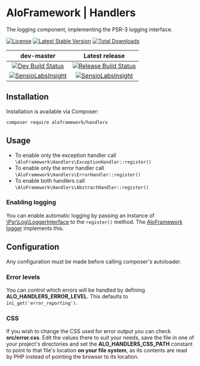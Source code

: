 # AloFramework | Handlers #

The logging component, implementing the PSR-3 logging interface.

[![License](https://poser.pugx.org/aloframework/handlers/license?format=plastic)](LICENSE)
[![Latest Stable Version](https://poser.pugx.org/aloframework/handlers/v/stable?format=plastic)](https://packagist.org/packages/aloframework/handlers)
[![Total Downloads](https://poser.pugx.org/aloframework/handlers/downloads?format=plastic)](https://packagist.org/packages/aloframework/handlers)

|                                                                                          dev-master                                                                                          |                                                             Latest release                                                            |
|:--------------------------------------------------------------------------------------------------------------------------------------------------------------------------------------------:|:-------------------------------------------------------------------------------------------------------------------------------------:|
| [![Dev Build Status](https://travis-ci.org/aloframework/handlers.svg?branch=master)](https://travis-ci.org/aloframework/handlers)                                                            | [![Release Build Status](https://travis-ci.org/aloframework/handlers.svg?branch=0.1.1)](https://travis-ci.org/aloframework/handlers)  |
| [![SensioLabsInsight](https://insight.sensiolabs.com/projects/36b22482-e36a-44e3-a7de-ccf6e27999d1/mini.png)](https://insight.sensiolabs.com/projects/36b22482-e36a-44e3-a7de-ccf6e27999d1) | [![SensioLabsInsight](https://i.imgur.com/KygqLtf.png)](https://insight.sensiolabs.com/projects/36b22482-e36a-44e3-a7de-ccf6e27999d1) |

## Installation ##
Installation is available via Composer:

    composer require aloframework/handlers

## Usage ##

 - To enable only the exception handler call `\AloFramework\Handlers\ExceptionHandler::register()`
 - To enable only the error handler call `\AloFramework\Handlers\ErrorHandler::register()`
 - To enable both handlers call `\AloFramework\Handlers\AbstractHandler::register()`

### Enabling logging ###

You can enable automatic logging by passing an instance of [\Psr\Log\LoggerInterface](https://packagist.org/packages/psr/log) to the `register()` method. The [AloFramework logger](https://packagist.org/packages/aloframework/log) implements this.

## Configuration ##

Any configuration must be made before calling composer's autoloader.

### Error levels ###

You can control which errors will be handled by defining **ALO_HANDLERS_ERROR_LEVEL**. This defaults to `ini_get('error_reporting')`.

### CSS ###

If you wish to change the CSS used for error output you can check **src/error.css**. Edit the values there to suit your needs, save the file in one of your project's directories and set the **ALO_HANDLERS_CSS_PATH** constant to point to that file's location **on your file system**, as its contents are read by PHP instead of pointing the browser to its location.

